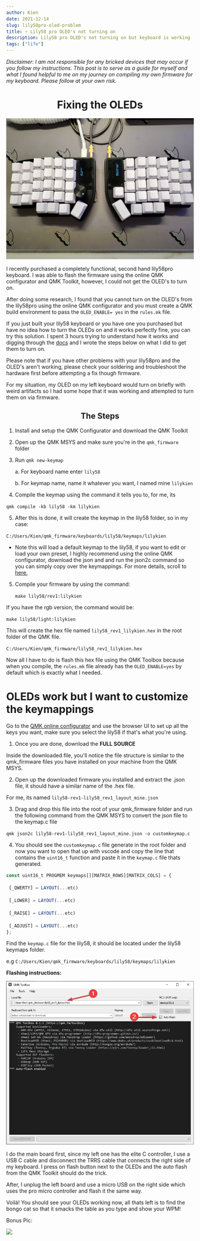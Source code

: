 ```yaml
---
author: Kien
date: 2021-12-14
slug: lily58pro-oled-problem
title: ⚡ Lily58 pro OLED's not turning on
description: Lily58 pro OLED's not turning on but keyboard is working
tags: ["life"]
---
```


_Disclaimer: I am not responsible for any bricked devices that may occur if you follow my instructions. This post is to serve as a guide for myself and what I found helpful to me on my journey on compiling my own firmware for my keyboard. Please follow at your own risk._

# <center>Fixing the OLEDs</center>

![testing keyboard](./lily.jpg)

I recently purchased a completely functional, second hand lily58pro keyboard. I was able to flash the firmware using the online QMK configurator and QMK Toolkit, however, I could not get the OLED's to turn on.

After doing some research, I found that you cannot turn on the OLED's from the lily58pro using the online QMK configurator and you must create a QMK build environment to pass the `OLED_ENABLE= yes` in the `rules.mk` file.

If you just built your lily58 keyboard or you have one you purchased but have no idea how to turn the OLEDs on and it works perfectly fine, you can try this solution. I spent 3 hours trying to understand how it works and digging through the <a href="https://beta.docs.qmk.fm/tutorial/newbs" target="_blank">docs</a> and I wrote the steps below on what I did to get them to turn on.

Please note that if you have other problems with your lily58pro and the OLED's aren't working, please check your soldering and troubleshoot the hardware first before attempting a fix though firmware.

For my situation, my OLED on my left keyboard would turn on briefly with weird artifacts so I had some hope that it was working and attempted to turn them on via firmware.

## <center>The Steps</center>

1. Install and setup the QMK Configurator and download the QMK Toolkit

2. Open up the QMK MSYS and make sure you're in the `qmk_firmware` folder

3. Run `qmk new-keymap`

   a. For keyboard name enter `lily58`

   b. For keymap name, name it whatever you want, I named mine `lilykien`

4. Compile the keymap using the command it tells you to, for me, its

`qmk compile -kb lily58 -km lilykien`

5. After this is done, it will create the keymap in the lily58 folder, so in my case:

`C:/Users/Kien/qmk_firmware/keyboards/lily58/keymaps/lilykien`

- Note this will load a default keymap to the lily58, if you want to edit or load your own preset, I highly recommend using the online QMK configurator, download the json and and run the json2c command so you can simply copy over the keymappings. For more details, scroll to [here.](#oleds-work-but-i-want-to-customize-the-keymappings)

5. Compile your firmware by using the command:

   `make lily58/rev1:lilykien`

If you have the rgb version, the command would be:

`make lily58/light:lilykien`

This will create the hex file named `lily58_rev1_lilykien.hex` in the root folder of the QMK file.

`C:/Users/Kien/qmk_firmware/lily58_rev1_lilykien.hex`

Now all I have to do is flash this hex file using the QMK Toolbox because when you compile, the `rules.mk` file already has the `OLED_ENABLE=yes` by default which is exactly what I needed.

# OLEDs work but I want to customize the keymappings

Go to the <a href="https://config.qmk.fm/#/tkc/tkl_ab87/LAYOUT_all" target="_blank">QMK online configurator</a> and use the browser UI to set up all the keys you want, make sure you select the lily58 if that's what you're using.

1. Once you are done, download the **FULL SOURCE**

Inside the downloaded file, you'll notice the file structure is similar to the qmk_firmware files you have installed on your machine from the QMK MSYS.

2. Open up the downloaded firmware you installed and extract the .json file, it should have a similar name of the .hex file.

For me, its named `lily58-rev1-lily58_rev1_layout_mine.json`

3. Drag and drop this file into the root of your qmk_firmware folder and run the following command from the QMK MSYS to convert the json file to the keymap.c file

`qmk json2c lily58-rev1-lily58_rev1_layout_mine.json -o customkeymap.c`

4. You should see the `customkeymap.c` file generate in the root folder and now you want to open that up with vscode and copy the line that contains the `uint16_t` function and paste it in the `keymap.c` file thats generated.

```js
const uint16_t PROGMEM keymaps[][MATRIX_ROWS][MATRIX_COLS] = {

 [_QWERTY] = LAYOUT(...etc)

 [_LOWER] = LAYOUT(...etc)

 [_RAISE] = LAYOUT(...etc)

 [_ADJUST] = LAYOUT(...etc)
};
```

Find the `keymap.c` file for the lily58, it should be located under the lily58 keymaps folder.

e.g `C:/Users/Kien/qmk_firmware/keyboards/lily58/keymaps/lilykien`

**Flashing instructions:**

![](./qmk.png)

I do the main board first, since my left one has the elite C controller, I use a USB C cable and disconnect the TRRS cable that connects the right side of my keyboard.
I press on flash button next to the OLEDs and the auto flash from the QMK Toolkit should do the trick.

After, I unplug the left board and use a micro USB on the right side which uses the pro micro controller and flash it the same way.

Voilà! You should see your OLEDs working now, all thats left is to find the bongo cat so that it smacks the table as you type and show your WPM!

Bonus Pic:

![](./cat.jpg)
